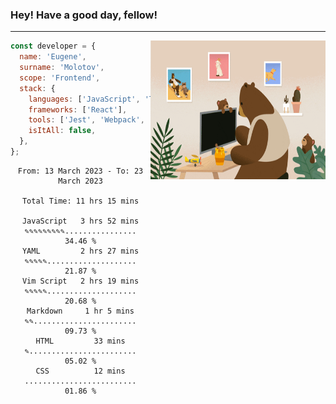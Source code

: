 ### Hey! Have a good day, fellow!
---
<img align='right' alt='GIF' vertical-align='center' src='./src/giphy.gif' width='280px' height='222px'/>

```javascript
const developer = {
  name: 'Eugene',
  surname: 'Molotov',
  scope: 'Frontend',
  stack: {
    languages: ['JavaScript', 'TypeScript'],
    frameworks: ['React'],
    tools: ['Jest', 'Webpack', 'Sass'],
    isItAll: false,
  },
};
```

<div align="center">
<!--START_SECTION:waka-->

```text
From: 13 March 2023 - To: 23 March 2023

Total Time: 11 hrs 15 mins

JavaScript   3 hrs 52 mins   ✎✎✎✎✎✎✎✎✎................   34.46 %
YAML         2 hrs 27 mins   ✎✎✎✎✎....................   21.87 %
Vim Script   2 hrs 19 mins   ✎✎✎✎✎....................   20.68 %
Markdown     1 hr 5 mins     ✎✎.......................   09.73 %
HTML         33 mins         ✎........................   05.02 %
CSS          12 mins         .........................   01.86 %
```

<!--END_SECTION:waka-->

